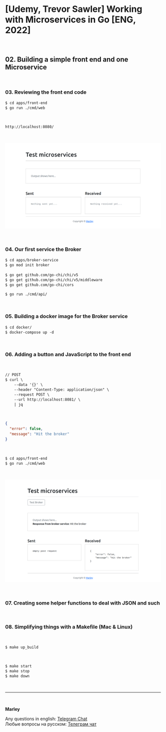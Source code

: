 # [Udemy, Trevor Sawler] Working with Microservices in Go [ENG, 2022]

<br/>

## 02. Building a simple front end and one Microservice

<br/>

### 03. Reviewing the front end code

```
$ cd apps/front-end
$ go run ./cmd/web
```

<br/>

```
http://localhost:8080/
```

<br/>

![Application](/img/pic-m02-img01.png?raw=true)

<br/>

### 04. Our first service the Broker

```
$ cd apps/broker-service
$ go mod init broker

$ go get github.com/go-chi/chi/v5
$ go get github.com/go-chi/chi/v5/middleware
$ go get github.com/go-chi/cors
```

```
$ go run ./cmd/api/
```

<br/>

### 05. Building a docker image for the Broker service

```
$ cd docker/
$ docker-compose up -d
```

<br/>

### 06. Adding a button and JavaScript to the front end

<br/>

```
// POST
$ curl \
    --data '{}' \
    --header "Content-Type: application/json" \
    --request POST \
    --url http://localhost:8081/ \
    | jq
```

<br/>

```json
{
  "error": false,
  "message": "Hit the broker"
}
```

<br/>

```
$ cd apps/front-end
$ go run ./cmd/web
```

<br/>

![Application](/img/pic-m02-img02.png?raw=true)

<br/>

### 07. Creating some helper functions to deal with JSON and such

<br/>

### 08. Simplifying things with a Makefile (Mac & Linux)

<br/>

```
$ make up_build
```

<br/>

```
$ make start
$ make stop
$ make down
```

<br/>

---

<br/>

**Marley**

Any questions in english: <a href="https://jsdev.org/chat/">Telegram Chat</a>  
Любые вопросы на русском: <a href="https://jsdev.ru/chat/">Телеграм чат</a>
